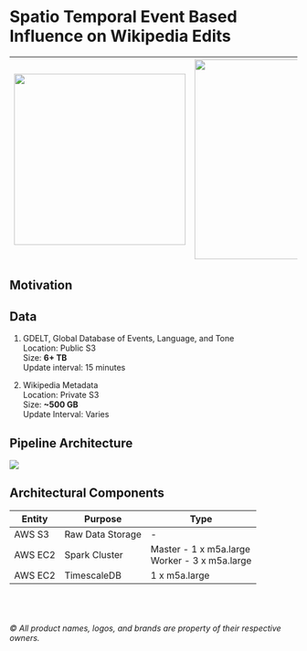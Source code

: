 # Spatio Temporal Event Based Influence on Wikipedia Edits
| <img src="https://www.bunkered.co.uk/uploads/site/_articleBodyImage/Wikipedia-logo-1024x576.jpg" width="300" margin-right="300"> | <img src="https://maelfabien.github.io/assets/images/header.jpg" width="350">|
| ------------- | ------------- |

## Motivation
## Data
1. GDELT, Global Database of Events, Language, and Tone<br/>
   Location: Public S3<br/>
   Size: <b>6+ TB</b><br/>
   Update interval: 15 minutes<br/>

2. Wikipedia Metadata<br/>
   Location: Private S3<br/>
   Size: <b>~500 GB</b> <br/>
   Update Interval: Varies<br/>

## Pipeline Architecture
<img src="https://github.com/pratikwatwani/Event-Based-Influence-on-Wikipedia/blob/master/assets/pipeline.png" align='center'><br/>

## Architectural Components
| Entity  | Purpose          | Type                                             |
|---------|------------------|--------------------------------------------------|
| AWS S3  | Raw Data Storage | -                                                |
| AWS EC2 | Spark Cluster    | Master - 1 x m5a.large<br>Worker - 3 x m5a.large |
| AWS EC2 | TimescaleDB      | 1 x m5a.large                                    |



<br/><br/><h6>&copy; All product names, logos, and brands are property of their respective owners.</h6>

